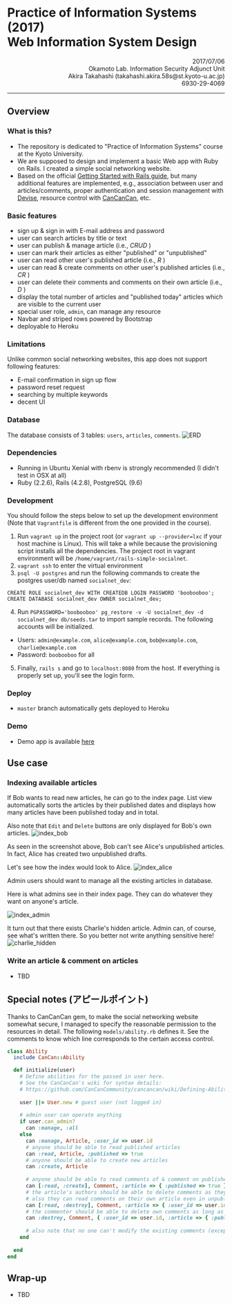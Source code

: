 # Practice of Information Systems (2017)  <br> Web Information System Design 

<p style="text-align: right;">
2017/07/06
<br>
Okamoto Lab. Information Security Adjunct Unit
<br>
Akira Takahashi (takahashi.akira.58s@st.kyoto-u.ac.jp)
<br>
6930-29-4069
</p>

----
## Overview
### What is this?
- The repository is dedicated to "Practice of Information Systems" course at the Kyoto University.
- We are supposed to design and implement a basic Web app with Ruby on Rails. I created a simple social networking website.
- Based on the official [Getting Started with Rails guide](http://edgeguides.rubyonrails.org/getting_started.html), but many additional features are implemented, e.g., association between user and articles/comments, proper authentication and session management with [Devise](https://github.com/plataformatec/devise), resource control with [CanCanCan](https://github.com/CanCanCommunity/cancancan), etc.

### Basic features
- sign up & sign in with E-mail address and password
- user can search articles by title or text
- user can publish & manage article (i.e., _CRUD_ )
- user can mark their articles as either "published" or "unpublished"
- user can read other user's published article (i.e., _R_ )
- user can read & create comments on other user's published articles (i.e., _CR_ )
- user can delete their comments and comments on their own article (i.e., _D_ )
- display the total number of articles and "published today" articles which are visible to the current user
- special user role, `admin`, can manage any resource
- Navbar and striped rows powered by Bootstrap
- deployable to Heroku

### Limitations
Unlike common social networking websites, this app does not support following features:
- E-mail confirmation in sign up flow
- password reset request
- searching by multiple keywords
- decent UI

### Database
The database consists of 3 tables: `users`, `articles`, `comments`. 
![ERD](doc/erd.png)

### Dependencies
- Running in Ubuntu Xenial with rbenv is strongly recommended (I didn't test in OSX at all)
- Ruby (2.2.6), Rails (4.2.8), PostgreSQL (9.6)

### Development
You should follow the steps below to set up the development environment (Note that `Vagrantfile` is different from the one provided in the course).

1. Run `vagrant up` in the project root (or `vagrant up --provider=lxc` if your host machine is Linux). This will take a while because the provisioning script installs all the dependencies. The project root in vagrant environment will be `/home/vagrant/rails-simple-socialnet`.
2. `vagrant ssh` to enter the virtual environment
3. `psql -U postgres` and run the following commands to create the postgres user/db named `socialnet_dev`:
```
CREATE ROLE socialnet_dev WITH CREATEDB LOGIN PASSWORD 'boobooboo';
CREATE DATABASE socialnet_dev OWNER socialnet_dev;
```
4. Run `PGPASSWORD='boobooboo' pg_restore -v -U socialnet_dev -d socialnet_dev db/seeds.tar` to import sample records. The following accounts will be initialized.
  - Users: `admin@example.com`, `alice@example.com`, `bob@example.com`, `charlie@example.com`
  - Password: `boobooboo` for all
  
5. Finally, `rails s` and go to `localhost:8080` from the host. If everything is properly set up, you'll see the login form.

### Deploy
- `master` branch automatically gets deployed to Heroku 

### Demo
- Demo app is available [here](https://shrouded-stream-48188.herokuapp.com)


## Use case
### Indexing available articles
If Bob wants to read new articles, he can go to the index page. 
List view automatically sorts the articles by their published dates and displays how many articles have been published today and in total.

Also note that `Edit` and `Delete` buttons are only displayed for Bob's own articles.
![index_bob](doc/index_bob.png)

As seen in the screenshot above, Bob can't see Alice's unpublished articles. In fact, Alice has created two unpublished drafts. 

Let's see how the index would look to Alice. 
![index_alice](doc/index_alice.png)

Admin users should want to manage all the existing articles in database.

Here is what admins see in their index page. They can do whatever they want on anyone's article.

![index_admin](doc/index_admin.png)

It turn out that there exists Charlie's hidden article. Admin can, of course, see what's written there.
So you better not write anything sensitive here!
![charlie_hidden](doc/charlie_hidden.png)


### Write an article & comment on articles
- TBD


## Special notes (アピールポイント)
Thanks to CanCanCan gem, to make the social networking website somewhat secure, 
I managed to specify the reasonable permission to the resources in detail. 
The following `models/ability.rb` defines it. 
See the comments to know which line corresponds to the certain access control.
```ruby
class Ability
  include CanCan::Ability

  def initialize(user)
    # Define abilities for the passed in user here.
    # See the CanCanCan's wiki for syntax details:
    # https://github.com/CanCanCommunity/cancancan/wiki/Defining-Abilities
    
    user ||= User.new # guest user (not logged in)
    
    # admin user can operate anything
    if user.can_admin?
      can :manage, :all
    else
      can :manage, Article, :user_id => user.id
      # anyone should be able to read published articles
      can :read, Article, :published => true
      # anyone should be able to create new articles
      can :create, Article
      
      # anyone should be able to read comments of & comment on published articles
      can [:read, :create], Comment, :article => { :published => true }
      # the article's authors should be able to delete comments as they wish
      # also they can read comments on their own article even in unpublished state
      can [:read, :destroy], Comment, :article => { :user_id => user.id }
      # the commenter should be able to delete own comments as long as the article is published
      can :destroy, Comment, { :user_id => user.id, :article => { :published => true } }
      
      # also note that no one can't modify the existing comments (except admin)
    end
    
  end
end
```

## Wrap-up
- TBD
